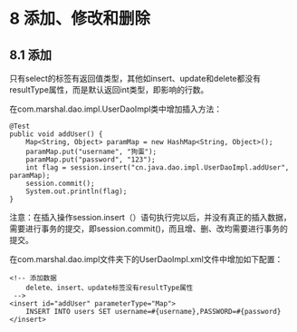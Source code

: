 # 8 添加、修改和删除

## 8.1 添加

只有select的标签有返回值类型，其他如insert、update和delete都没有resultType属性，而是默认返回int类型，即影响的行数。

在com.marshal.dao.impl.UserDaoImpl类中增加插入方法：

    @Test
    public void addUser() {
        Map<String, Object> paramMap = new HashMap<String, Object>();
        paramMap.put("username", "狗蛋");
        paramMap.put("password", "123");
        int flag = session.insert("cn.java.dao.impl.UserDaoImpl.addUser", paramMap);
        session.commit();
        System.out.println(flag);
    }

注意：在插入操作session.insert（）语句执行完以后，并没有真正的插入数据，需要进行事务的提交，即session.commit()，而且增、删、改均需要进行事务的提交。

在com.marshal.dao.impl文件夹下的UserDaoImpl.xml文件中增加如下配置：

	<!-- 添加数据
		delete、insert、update标签没有resultType属性
	 -->
	<insert id="addUser" parameterType="Map">
		INSERT INTO users SET username=#{username},PASSWORD=#{password}
	</insert>